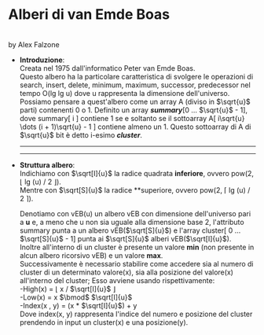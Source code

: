 # Alberi di van Emde Boas

                                                                                                                                by Alex Falzone

- **Introduzione**:<br>Creata nel 1975 dall'informatico Peter van Emde Boas. <br>Questo albero ha la particolare caratteristica di svolgere le operazioni di search, insert, delete, minimum, maximum, successor, predecessor nel tempo O(lg lg u) dove u rappresenta la dimensione dell'universo.<br>Possiamo pensare a quest'albero come un array A (diviso in $\sqrt{u}$ parti) contenenti 0 o 1. Definito un array ***summary***[0 $\dots$ $\sqrt{u}$ - 1], dove summary[ i ] contiene 1 se e soltanto se il sottoarray A[ i\sqrt{u} \dots (i + 1)\sqrt{u} - 1 ] contiene almeno un 1. Questo sottoarray di A di $\sqrt{u}$ bit è detto i-esimo ***cluster***. 
  
  ---
  
  ---

- **Struttura albero**:<br>Indichiamo con $\sqrt[I]{u}$ la radice quadrata **inferiore**, ovvero pow(2, $\lfloor$ lg (u) / 2 $\rfloor$).<br>Mentre con $\sqrt[S]{u}$ la radice **superiore, ovvero pow(2, $\lceil$ lg (u) / 2 $\rceil$).
  
  Denotiamo con vEB(u) un albero vEB con dimensione dell'universo pari a **u** e, a meno che u non sia uguale alla dimensione base 2, l'attributo summary punta a un albero vEB($\sqrt[S]{u}$) e l'array cluster[ 0 $\dots$ $\sqrt[S]{u}$ - 1] punta ai $\sqrt[S]{u}$ alberi vEB($\sqrt[I]{u}$).<br>Inoltre all'interno di un cluster è presente un valore **min** (non presente in alcun albero ricorsivo vEB) e un valore **max**.<br>Successivamente è necessario stabilire come accedere sia al numero di cluster di un determinato valore(x), sia alla posizione del valore(x) all'interno del cluster; Esso avviene usando rispettivamente:<br>   -High(x)       =    $\lfloor$ x / $\sqrt[I]{u}$ $\rfloor$<br>   -Low(x)        =     x $\bmod$ $\sqrt[I]{u}$<br>   -Index(x , y) =     (x * $\sqrt[I]{u}$)  + y<br>Dove index(x, y) rappresenta l'indice del numero e posizione del cluster prendendo in input un cluster(x) e una posizione(y).

        




